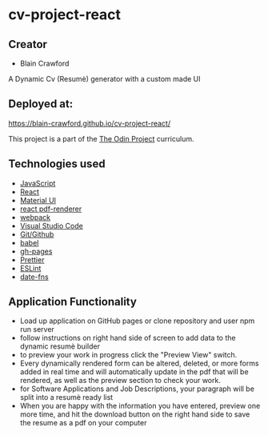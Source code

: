 # cv-project-react

## Creator

- Blain Crawford

A Dynamic Cv (Resumè) generator with a custom made UI


## Deployed at:
https://blain-crawford.github.io/cv-project-react/

This project is a part of the <a href='https://www.theodinproject.com/paths'>The Odin Project</a> curriculum. 

## Technologies used

- <a href='https://www.javascript.com/'>JavaScript</a>
- <a href='https://reactjs.org/'>React</a>
- <a href="https://mui.com/">Material UI</a>
- <a href='https://www.npmjs.com/package/@react-pdf/renderer'>react pdf-renderer</a>
- <a href='https://webpack.js.org/'>webpack</a>
- <a href='https://code.visualstudio.com/'>Visual Studio Code</a>
- <a href='https://github.com/blain-crawford'>Git/Github</a>
- <a href='https://babeljs.io/'>babel</a>
- <a href='https://www.npmjs.com/package/gh-pages'>gh-pages</a>
- <a href='https://prettier.io/'>Prettier</a>
- <a href='https://eslint.org/'>ESLint</a>
- <a href='https://date-fns.org/'>date-fns</a>

## Application Functionality
- Load up application on GitHub pages or clone repository and user npm run server
- follow instructions on right hand side of screen to add data to the dynamic resumè builder
- to preview your work in progress click the "Preview View" switch.
- Every dynamically rendered form can be altered, deleted, or more forms added in real time and will automatically update in the pdf that will be rendered, as well as the preview section to check your work. 
- for Software Applications and Job Descriptions, your paragraph will be split into a resumè ready list
- When you are happy with the information you have entered, preview one more time, and hit the download button on the right hand side to save the resume as a pdf on your computer